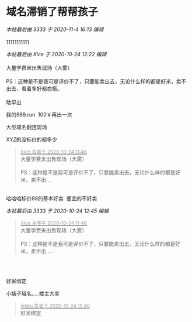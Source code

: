 # 域名滞销了帮帮孩子


<i class="pstatus"> 本帖最后由 3333 于 2020-11-4 16:13 编辑 </i><br />
<br />
11111111111

<i class="pstatus"> 本帖最后由 Xice 于 2020-10-24 12:22 编辑 </i><br />
<br />
大量学费米出售现场（大雾）<br />
<br />
PS：这种是不是我可是评价不了，只要能卖出去，无论什么样的都是好米，卖不出去，看着多好都白搭。<br />
<br />
助早出<img id="aimg_SNNBV" onclick="zoom(this, this.src, 0, 0, 0)" class="zoom" src="https://cdn.jsdelivr.net/gh/hishis/forum-master/public/images/patch.gif" onmouseover="img_onmouseoverfunc(this)" onload="thumbImg(this)" border="0" alt="" />

我的969.run&nbsp;&nbsp;100￥再出一次

大型域名翻连现场

XYZ的没标价的都多少

<div class="quote"><blockquote><font size="2"><a href="https://www.hostloc.com/forum.php?mod=redirect&amp;goto=findpost&amp;pid=9345082&amp;ptid=757918" target="_blank"><font color="#999999">Xice 发表于 2020-10-24 11:46</font></a></font><br />
大量学费米出售现场（大雾）<br />
<br />
PS：这种是不是我可是评价不了，只要能卖出去，无论什么样的都是好米，卖不出 ...</blockquote></div><br />
哈哈哈标价88的基本好卖&nbsp;&nbsp;便宜的不好卖

<i class="pstatus"> 本帖最后由 3333 于 2020-10-24 12:45 编辑 </i><br />
<div class="quote"><blockquote><font size="2"><a href="https://www.hostloc.com/forum.php?mod=redirect&amp;goto=findpost&amp;pid=9345082&amp;ptid=757918" target="_blank"><font color="#999999">Xice 发表于 2020-10-24 11:46</font></a></font><br />
大量学费米出售现场（大雾）<br />
<br />
PS：这种是不是我可是评价不了，只要能卖出去，无论什么样的都是好米，卖不出 ...</blockquote></div><br />
<br />
<img id="aimg_KGb7a" onclick="zoom(this, this.src, 0, 0, 0)" class="zoom" src="https://img.hapa.cc/images/2020/10/24/QQ20201024124217.png" onmouseover="img_onmouseoverfunc(this)" onload="thumbImg(this)" border="0" alt="" />

好米绑定

小姨子域名.....楼主大卖

<div class="quote"><blockquote><font size="2"><a href="https://www.hostloc.com/forum.php?mod=redirect&amp;goto=findpost&amp;pid=9346162&amp;ptid=757918" target="_blank"><font color="#999999">woku 发表于 2020-10-24 15:40</font></a></font><br />
好米绑定</blockquote></div><br />
<img src="static/image/smiley/default/lol.gif" smilieid="12" border="0" alt="" />
